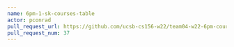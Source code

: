 ```yaml
---
name: 6pm-1-sk-courses-table
actor: pconrad
pull_request_url: https://github.com/ucsb-cs156-w22/team04-w22-6pm-courses/pull/37
pull_request_num: 37
---
```


